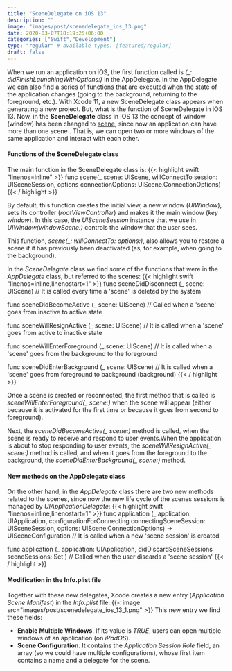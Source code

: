 ```yaml
---
title: "SceneDelegate on iOS 13"
description: ""
image: "images/post/scenedelegate_ios_13.png"
date: 2020-03-07T18:19:25+06:00
categories: ["Swift","Development"]
type: "regular" # available types: [featured/regular]
draft: false
---
```

When we run an application on iOS, the first function called is *(_: didFinishLaunchingWithOptions:)* in the AppDelegate. In the AppDelegate we can also find a series of functions that are executed when the state of the application changes (going to the background, returning to the foreground, etc.). With Xcode 11, a new SceneDelegate class appears when generating a new project. But, what is the function of SceneDelegate in iOS 13. Now, in the **SceneDelegate** class in iOS 13 the concept of window (window) has been changed to [scene](https://developer.apple.com/documentation/uikit/app_and_environment/scenes), since now an application can have more than one scene . That is, we can open two or more windows of the same application and interact with each other.
#### Functions of the SceneDelegate class

The main function in the SceneDelegate class is:
{{< highlight swift  "linenos=inline" >}}
 func scene(_ scene: UIScene, willConnectTo session: UISceneSession, options connectionOptions: UIScene.ConnectionOptions)
{{< / highlight >}}

By default, this function creates the initial view, a new window (*UIWindow*), sets its controller (*rootViewController*) and makes it the main window (*key window*). In this case, the *UISceneSession* instance that we use in *UIWindow(windowScene:)* controls the window that the user sees.

This function, *scene(_: willConnectTo: options:)*, also allows you to restore a scene if it has previously been deactivated (as, for example, when going to the background).

In the *SceneDelegate* class we find some of the functions that were in the *AppDelegate* class, but referred to the scenes:
{{< highlight swift  "linenos=inline,linenostart=1" >}}
func sceneDidDisconnect (_ scene: UIScene) // It is called every time a 'scene' is deleted by the system
 
func sceneDidBecomeActive (_ scene: UIScene) // Called when a 'scene' goes from inactive to active state
 
func sceneWillResignActive (_ scene: UIScene) // It is called when a 'scene' goes from active to inactive state
 
func sceneWillEnterForeground (_ scene: UIScene) // It is called when a 'scene' goes from the background to the foreground
 
func sceneDidEnterBackground (_ scene: UIScene) // It is called when a 'scene' goes from foreground to background (background)
{{< / highlight >}}

Once a scene is created or reconnected, the first method that is called is *sceneWillEnterForeground(_ scene:)* when the scene will appear (either because it is activated for the first time or because it goes from second to foreground).

Next, the *sceneDidBecomeActive(_ scene:)* method is called, when the scene is ready to receive and respond to user events.When the application is about to stop responding to user events, the *sceneWillResignActive(_ scene:)* method is called, and when it goes from the foreground to the background, the *sceneDidEnterBackground(_ scene:)* method.
#### New methods on the AppDelegate class

On the other hand, in the *AppDelegate* class there are two new methods related to the scenes, since now the new life cycle of the scenes sessions is managed by *UIApplicationDelegate*:
{{< highlight swift  "linenos=inline,linenostart=1" >}}
func application (_ application: UIApplication, configurationForConnecting connectingSceneSession: UISceneSession, options: UIScene.ConnectionOptions) -> UISceneConfiguration // It is called when a new 'scene session' is created
 
func application (_ application: UIApplication, didDiscardSceneSessions sceneSessions: Set <UISceneSession>) // Called when the user discards a 'scene session'
{{< / highlight >}}

#### Modification in the Info.plist file

Together with these new delegates, Xcode creates a new entry (*Application Scene Manifest*) in the *Info.plist* file:
{{< image src="images/post/scenedelegate_ios_13_1.png" >}}
This new entry we find these fields:

* **Enable Multiple Windows**. If its value is *TRUE*, users can open multiple windows of an application (on *iPadOS*).
* **Scene Configuration**. It contains the *Application Session Role* field, an array (so we could have multiple configurations), whose first item contains a name and a delegate for the scene.